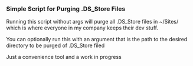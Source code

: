### Simple Script for Purging .DS_Store Files ###
Running this script without args will purge all .DS_Store files in ~/Sites/ which is where everyone in my company keeps their dev stuff.  

You can optionally run this with an argument that is the path to the desired directory to be purged of .DS_Store filed

Just a convenience tool and a work in progress
